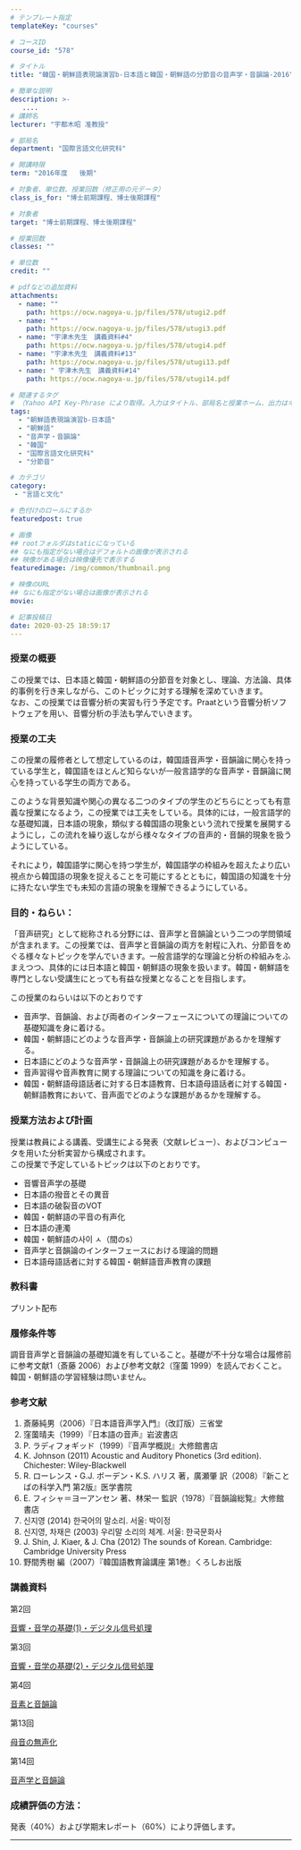```yaml
---
# テンプレート指定
templateKey: "courses"

# コースID
course_id: "578"

# タイトル
title: "韓国・朝鮮語表現論演習b-日本語と韓国・朝鮮語の分節音の音声学・音韻論-2016"

# 簡単な説明
description: >-
   ....
# 講師名
lecturer: "宇都木昭 准教授"

# 部局名
department: "国際言語文化研究科"

# 開講時限
term: "2016年度	後期"

# 対象者、単位数、授業回数（修正用の元データ）
class_is_for: "博士前期課程、博士後期課程"

# 対象者
target: "博士前期課程、博士後期課程"

# 授業回数
classes: ""

# 単位数
credit: ""

# pdfなどの追加資料
attachments:
  - name: "" 
    path: https://ocw.nagoya-u.jp/files/578/utugi2.pdf
  - name: "" 
    path: https://ocw.nagoya-u.jp/files/578/utugi3.pdf
  - name: "宇津木先生　講義資料#4" 
    path: https://ocw.nagoya-u.jp/files/578/utugi4.pdf
  - name: "宇津木先生　講義資料#13" 
    path: https://ocw.nagoya-u.jp/files/578/utugi13.pdf
  - name: "	宇津木先生　講義資料#14" 
    path: https://ocw.nagoya-u.jp/files/578/utugi14.pdf

# 関連するタグ
# （Yahoo API Key-Phrase により取得。入力はタイトル、部局名と授業ホーム、出力はキーフレーズ（tags））
tags:
  - "朝鮮語表現論演習b-日本語"
  - "朝鮮語"
  - "音声学・音韻論"
  - "韓国"
  - "国際言語文化研究科"
  - "分節音"

# カテゴリ
category:
 - "言語と文化"

# 色付けのロールにするか
featuredpost: true

# 画像
## rootフォルダはstaticになっている
## なにも指定がない場合はデフォルトの画像が表示される
## 映像がある場合は映像優先で表示する
featuredimage: /img/common/thumbnail.png

# 映像のURL
## なにも指定がない場合は画像が表示される
movie: 

# 記事投稿日
date: 2020-03-25 18:59:17
---
```


### 授業の概要


この授業では、日本語と韓国・朝鮮語の分節音を対象とし、理論、方法論、具体的事例を行き来しながら、このトピックに対する理解を深めていきます。   
なお、この授業では音響分析の実習も行う予定です。Praatという音響分析ソフトウェアを用い、音響分析の手法も学んでいきます。

### 授業の工夫
この授業の履修者として想定しているのは，韓国語音声学・音韻論に関心を持っている学生と，韓国語をほとんど知らないが一般言語学的な音声学・音韻論に関心を持っている学生の両方である。

このような背景知識や関心の異なる二つのタイプの学生のどちらにとっても有意義な授業になるよう，この授業では工夫をしている。具体的には，一般言語学的な基礎知識，日本語の現象，類似する韓国語の現象という流れで授業を展開するようにし，この流れを繰り返しながら様々なタイプの音声的・音韻的現象を扱うようにしている。

それにより，韓国語学に関心を持つ学生が，韓国語学の枠組みを超えたより広い視点から韓国語の現象を捉えることを可能にするとともに，韓国語の知識を十分に持たない学生でも未知の言語の現象を理解できるようにしている。








### 目的・ねらい：

「音声研究」として総称される分野には、音声学と音韻論という二つの学問領域が含まれます。この授業では、音声学と音韻論の両方を射程に入れ、分節音をめぐる様々なトピックを学んでいきます。一般言語学的な理論と分析の枠組みをふまえつつ、具体的には日本語と韓国・朝鮮語の現象を扱います。韓国・朝鮮語を専門としない受講生にとっても有益な授業となることを目指します。

この授業のねらいは以下のとおりです

* 音声学、音韻論、および両者のインターフェースについての理論についての基礎知識を身に着ける。
* 韓国・朝鮮語にどのような音声学・音韻論上の研究課題があるかを理解する。
* 日本語にどのような音声学・音韻論上の研究課題があるかを理解する。
* 音声習得や音声教育に関する理論についての知識を身に着ける。
* 韓国・朝鮮語母語話者に対する日本語教育、日本語母語話者に対する韓国・朝鮮語教育において、音声面でどのような課題があるかを理解する。

### 授業方法および計画

授業は教員による講義、受講生による発表（文献レビュー）、およびコンピュータを用いた分析実習から構成されます。   
この授業で予定しているトピックは以下のとおりです。   

* 音響音声学の基礎   
* 日本語の撥音とその異音      
* 日本語の破裂音のVOT   
* 韓国・朝鮮語の平音の有声化   
* 日本語の連濁   
* 韓国・朝鮮語の사이 ㅅ（間のs）   
* 音声学と音韻論のインターフェースにおける理論的問題   
* 日本語母語話者に対する韓国・朝鮮語音声教育の課題   


### 教科書

プリント配布

### 履修条件等

調音音声学と音韻論の基礎知識を有していること。基礎が不十分な場合は履修前に参考文献1（斎藤 2006）および参考文献2（窪薗 1999）を読んでおくこと。韓国・朝鮮語の学習経験は問いません。

### 参考文献

1.  斎藤純男（2006）『日本語音声学入門』（改訂版）三省堂
2.  窪薗晴夫（1999）『日本語の音声』岩波書店
3.  P. ラディフォギッド（1999）『音声学概説』大修館書店
4.  K. Johnson (2011) Acoustic and Auditory Phonetics (3rd edition). Chichester: Wiley-Blackwell
5.  R. ローレンス・G.J. ボーデン・K.S. ハリス 著，廣瀬肇 訳（2008）『新ことばの科学入門 第2版』医学書院
6.  E. フィシャ＝ヨーアンセン 著、林栄一 監訳（1978）『音韻論総覧』大修館書店
7.  신지영 (2014) 한국어의 말소리. 서울: 박이정
8.  신지영, 차재은 (2003) 우리말 소리의 체계. 서울: 한국문화사
9.  J. Shin, J. Kiaer, & J. Cha (2012) The sounds of Korean. Cambridge: Cambridge University Press
10.  野間秀樹 編（2007）『韓国語教育論講座 第1巻』くろしお出版





### 講義資料

第2回

[音響・音学の基礎(1)・デジタル信号処理](https://ocw.nagoya-u.jp/files/578/utugi2.pdf) 

第3回

[音響・音学の基礎(2)・デジタル信号処理](https://ocw.nagoya-u.jp/files/578/utugi3.pdf) 

第4回

[音素と音韻論](https://ocw.nagoya-u.jp/files/578/utugi4.pdf) 

第13回

[母音の無声化 ](https://ocw.nagoya-u.jp/files/578/utugi13.pdf) 

第14回

[音声学と音韻論](https://ocw.nagoya-u.jp/files/578/utugi14.pdf) 





### 成績評価の方法：

発表（40%）および学期末レポート（60%）により評価します。





-----